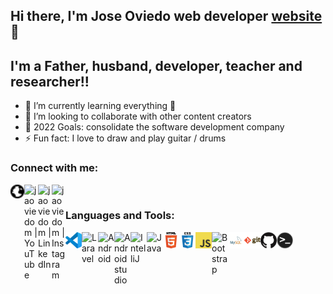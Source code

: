 ## Hi there, I'm Jose Oviedo web developer [website] 👋 

## I'm a Father, husband, developer, teacher and researcher!!

- 🌱 I’m currently learning everything 🤣
- 👯 I’m looking to collaborate with other content creators
- 🥅 2022 Goals: consolidate the software development company
- ⚡ Fun fact: I love to draw and play guitar / drums

### Connect with me:

[<img align="left" alt="jaoviedom.github.io" width="22px" src="https://raw.githubusercontent.com/iconic/open-iconic/master/svg/globe.svg" />][website]
[<img align="left" alt="jaoviedom | YouTube" width="22px" src="https://cdn.jsdelivr.net/npm/simple-icons@v3/icons/youtube.svg" />][youtube]
[<img align="left" alt="jaoviedom | LinkedIn" width="22px" src="https://cdn.jsdelivr.net/npm/simple-icons@v3/icons/linkedin.svg" />][linkedin]
[<img align="left" alt="jaoviedom | Instagram" width="22px" src="https://cdn.jsdelivr.net/npm/simple-icons@v3/icons/instagram.svg" />][instagram]

<br />

### Languages and Tools:

[<img align="left" alt="Visual Studio Code" width="26px" src="https://raw.githubusercontent.com/github/explore/80688e429a7d4ef2fca1e82350fe8e3517d3494d/topics/visual-studio-code/visual-studio-code.png" />][website]
[<img align="left" alt="Laravel" width="26px" src="https://cdn.jsdelivr.net/npm/simple-icons@6.6.0/icons/laravel.svg" />][website]
[<img align="left" alt="Android" width="26px" src="https://cdn.jsdelivr.net/npm/simple-icons@3.13.0/icons/android.svg" />][website]
[<img align="left" alt="Android studio" width="26px" src="https://cdn.jsdelivr.net/npm/simple-icons@3.13.0/icons/androidstudio.svg" />][website]
[<img align="left" alt="IntelliJ" width="26px" src="https://cdn.jsdelivr.net/npm/simple-icons@3.13.0/icons/intellijidea.svg" />][website]
[<img align="left" alt="Java" width="26px" src="https://cdn.jsdelivr.net/npm/simple-icons@6.6.0/icons/java.svg" />][website]
[<img align="left" alt="HTML5" width="26px" src="https://raw.githubusercontent.com/github/explore/80688e429a7d4ef2fca1e82350fe8e3517d3494d/topics/html/html.png" />][website]
[<img align="left" alt="CSS3" width="26px" src="https://raw.githubusercontent.com/github/explore/80688e429a7d4ef2fca1e82350fe8e3517d3494d/topics/css/css.png" />][website]
[<img align="left" alt="JavaScript" width="26px" src="https://raw.githubusercontent.com/github/explore/80688e429a7d4ef2fca1e82350fe8e3517d3494d/topics/javascript/javascript.png" />][website]
[<img align="left" alt="Bootstrap" width="26px" src="https://cdn.jsdelivr.net/npm/simple-icons@6.6.0/icons/bootstrap.svg" />][website]
[<img align="left" alt="MySQL" width="26px" src="https://raw.githubusercontent.com/github/explore/80688e429a7d4ef2fca1e82350fe8e3517d3494d/topics/mysql/mysql.png" />][website]
[<img align="left" alt="Git" width="26px" src="https://raw.githubusercontent.com/github/explore/80688e429a7d4ef2fca1e82350fe8e3517d3494d/topics/git/git.png" />][website]
[<img align="left" alt="GitHub" width="26px" src="https://raw.githubusercontent.com/github/explore/78df643247d429f6cc873026c0622819ad797942/topics/github/github.png" />][website]
[<img align="left" alt="Terminal" width="26px" src="https://raw.githubusercontent.com/github/explore/80688e429a7d4ef2fca1e82350fe8e3517d3494d/topics/terminal/terminal.png" />][website]



<br />
<br />


[website]: https://jaoviedom.github.io
[youtube]: https://www.youtube.com/channel/UCCQZ8meX5_cLKEoXNDKA94w
[instagram]: https://www.instagram.com/jaoviedom
[linkedin]: https://www.linkedin.com/in/jose-alonso-oviedo-monroy-62b171b2
[webdevplaylist]: https://www.youtube.com/playlist?list=PLkwxH9e_vrAJ0WbEsFA9W3I1W-g_BTsbt
